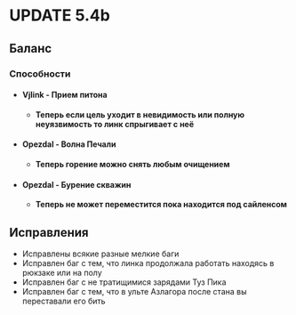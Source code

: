 # UPDATE 5.4b

## Баланс

### Способности

* #### Vjlink - Прием питона
  * **Теперь если цель уходит в невидимость или полную неуязвимость то линк спрыгивает с неё**

* #### Opezdal - Волна Печали
  * **Теперь горение можно снять любым очищением**

* #### Opezdal - Бурение скважин
  * **Теперь не может переместится пока находится под сайленсом**

## Исправления

* Исправлены всякие разные мелкие баги
* Исправлен баг с тем, что линка продолжала работать находясь в рюкзаке или на полу
* Исправлен баг с не тратищимися зарядами Туз Пика
* Исправлен баг с тем, что в ульте Азлагора после стана вы переставали его бить
